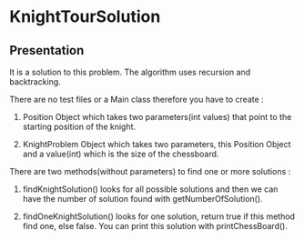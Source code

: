# KnightTourSolution

## Presentation

It is a solution to this problem.
The algorithm uses recursion and backtracking.

There are no test files or a Main class therefore you have to create :

1. Position Object which takes two parameters(int values) that point to the starting position of the knight.

2. KnightProblem Object which takes two parameters, this Position Object and a value(int) which is the size of the chessboard.

There are two methods(without parameters) to find one or more solutions :

1. findKnightSolution() looks for all possible solutions and then we can have the number of solution found with getNumberOfSolution().

2. findOneKnightSolution() looks for one solution, return true if this method find one, else false. You can print this solution with printChessBoard().
